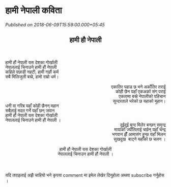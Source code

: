 # हामी नेपाली कविता

*Published on 2018-06-09T15:59:00.000+05:45*

<div dir="ltr" style="text-align: left;" trbidi="on">
<h2 style="text-align: center;">
<span style="font-family: "arial" , "helvetica" , sans-serif;"><span lang="NE" style="line-height: 107%;">हामी हौ नेपाली</span></span></h2>
<div>
<span style="font-family: "arial" , "helvetica" , sans-serif;"><span lang="NE" style="line-height: 107%;"></span></span><br />
<div style="font-family: "Times New Roman";">
<br /></div>
</div>
<div class="MsoNormal">
<span style="font-family: "arial" , "helvetica" , sans-serif;"><span lang="NE" style="line-height: 107%;">हामी हौं नेपाली यस देशका गोर्खाली</span><span style="line-height: 107%;"><o:p></o:p></span></span></div>
<div class="MsoNormal">
<span style="font-family: "arial" , "helvetica" , sans-serif;"><span lang="NE" style="line-height: 107%;">नेपाललाई चिनाउने हामी हौं नेपाली</span><span style="line-height: 107%;"><o:p></o:p></span></span></div>
<div class="MsoNormal">
<span style="font-family: "arial" , "helvetica" , sans-serif;"><span lang="NE" style="line-height: 107%;">कहिले पछाडी नहटी</span><span lang="NE" style="line-height: 107%;">, </span><span lang="NE" style="line-height: 107%;">हामी गर्छौ कर्म</span><span style="line-height: 107%;"><o:p></o:p></span></span></div>
<div class="MsoNormal">
<span style="font-family: "arial" , "helvetica" , sans-serif;"><span lang="NE" style="line-height: 107%;">सबै मिलिजुली बस्ने</span><span lang="NE" style="line-height: 107%;">, </span><span lang="NE" style="line-height: 107%;">हामो राम्रो धर्म</span><span lang="NE" style="line-height: 107%;">।</span><span style="line-height: 107%;"><o:p></o:p></span></span></div>
<div class="MsoNormal">
<br /></div>
<div align="right" class="MsoNormal" style="text-align: right;">
<span style="font-family: "arial" , "helvetica" , sans-serif;"><span lang="NE" style="line-height: 107%;">एकातिर पहाड छ
भने अर्कोतिर तराई</span><span style="line-height: 107%;"><o:p></o:p></span></span></div>
<div align="right" class="MsoNormal" style="text-align: right;">
<span style="font-family: "arial" , "helvetica" , sans-serif;"><span lang="NE" style="line-height: 107%;">कोही छैन यहाँ
एकअर्का संग पराई</span><span style="line-height: 107%;"><o:p></o:p></span></span></div>
<div align="right" class="MsoNormal" style="text-align: right;">
<span style="font-family: "arial" , "helvetica" , sans-serif;"><span lang="NE" style="line-height: 107%;">एकतामा बस्ने
नेपालीको पहिचान</span><span style="line-height: 107%;"><o:p></o:p></span></span></div>
<div align="right" class="MsoNormal" style="text-align: right;">
<span style="font-family: "arial" , "helvetica" , sans-serif;"><span lang="NE" style="line-height: 107%;">सुन्दरताले
भरेको छ यहाको मुहान</span><span lang="NE" style="line-height: 107%;">।</span><span style="line-height: 107%;"><o:p></o:p></span></span></div>
<div class="MsoNormal">
<span style="font-family: "arial" , "helvetica" , sans-serif;"><span lang="NE" style="line-height: 107%;">धनी वा गरिब यहाँ कोही छैनन् महान</span><span style="line-height: 107%;"><o:p></o:p></span></span></div>
<div class="MsoNormal">
<span style="font-family: "arial" , "helvetica" , sans-serif;"><span lang="NE" style="line-height: 107%;">सबैलाई मदत गर्ने यहाँ छन् जवान</span><span style="line-height: 107%;"><o:p></o:p></span></span></div>
<div class="MsoNormal">
<span style="font-family: "arial" , "helvetica" , sans-serif;"><span lang="NE" style="line-height: 107%;">हामी हौं नेपाली यस देशका गोर्खाली</span><span style="line-height: 107%;"><o:p></o:p></span></span></div>
<div class="MsoNormal">
<span style="font-family: "arial" , "helvetica" , sans-serif;"><span lang="NE" style="line-height: 107%;">नेपाललाई चिनाउने हामी हौं नेपाली ।</span><span style="line-height: 107%;"><o:p></o:p></span></span></div>
<div align="right" class="MsoNormal" style="text-align: right;">
<span style="font-family: "arial" , "helvetica" , sans-serif;"><span lang="NE" style="line-height: 107%;">दुईदुई बुन्द
मिलेर बन्छन् समुन्द्र</span><span style="line-height: 107%;"><o:p></o:p></span></span></div>
<div align="right" class="MsoNormal" style="text-align: right;">
<span style="font-family: "arial" , "helvetica" , sans-serif;"><span lang="NE" style="line-height: 107%;">मायाको
ज्योतिलाई चर्छन् यहाँ चन्द्र</span><span style="line-height: 107%;"><o:p></o:p></span></span></div>
<div align="right" class="MsoNormal" style="text-align: right;">
<span style="font-family: "arial" , "helvetica" , sans-serif;"><span lang="NE" style="line-height: 107%;">भगवान झैँ
आमासंग हुन्छ यहाँ मिलन</span><span style="line-height: 107%;"><o:p></o:p></span></span></div>
<div align="right" class="MsoNormal" style="text-align: right;">
<span style="font-family: "arial" , "helvetica" , sans-serif;"><span lang="NE" style="line-height: 107%;">सुखदुख  बाट्ने यहाँको छ चलन ।</span><span style="line-height: 107%;"><o:p></o:p></span></span></div>
<div align="center" class="MsoNormal" style="text-align: center;">
<br /></div>
<div align="center" class="MsoNormal" style="text-align: center;">
<span style="font-family: "arial" , "helvetica" , sans-serif;"><span lang="NE" style="line-height: 107%;">हामी हौ नेपाली
यस देशका गोर्खाली</span><span style="line-height: 107%;"><o:p></o:p></span></span></div>
<div align="center" class="MsoNormal" style="text-align: center;">
<span style="font-family: "arial" , "helvetica" , sans-serif;"><span lang="NE" style="line-height: 107%;">नेपाललाई
चिनाउन हामी हौं नेपाली ।</span><span style="line-height: 107%;"><o:p></o:p></span></span></div>
<div align="center" class="MsoNormal" style="text-align: center;">
<br /></div>
<div class="MsoNormal">
<br /></div>
<div class="MsoNormal">
<br />
यदि तपाइलाई अझै चाहियो भने कृपया comment मा इमेल लेखेर दिनुहोला अथवा subscribe गर्नुहोस ।</div>
<div class="MsoNormal">
<br /></div>
<div class="MsoNormal">
<br /></div>
<div class="MsoNormal">
<br /></div>
<div class="MsoNormal">
<br /></div>
<div class="MsoNormal">
<br /></div>
<div class="MsoNormal">
<br /></div>
<div class="MsoNormal">
<br /></div>
<div class="MsoNormal">
<br /></div>
<div class="MsoNormal">
<br /></div>
<div class="MsoNormal">
<br /></div>
<br />
<div class="MsoNormal">
<br /></div>
</div>
